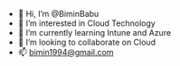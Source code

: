- 👋 Hi, I’m @BiminBabu
- 👀 I’m interested in Cloud Technology
- 🌱 I’m currently learning Intune and Azure
- 💞️ I’m looking to collaborate on Cloud
- 📫 bimin1994@gmail.com

<!---
BiminBabu/BiminBabu is a ✨ special ✨ repository because its `README.md` (this file) appears on your GitHub profile.
You can click the Preview link to take a look at your changes.
--->
